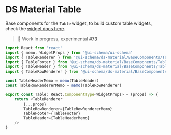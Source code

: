 # DS Material Table

Base components for the `Table` widget, to build custom table widgets, check the [widget docs here](/docs/widgets/Table).

> 🚧 Work in progress, experimental [#73](https://github.com/ui-schema/ui-schema/issues/73)

```typescript jsx
import React from 'react'
import { memo, WidgetProps } from '@ui-schema/ui-schema'
import { TableRenderer } from '@ui-schema/ds-material/BaseComponents/Table/TableRenderer'
import { TableFooter } from '@ui-schema/ds-material/BaseComponents/Table/TableFooter'
import { TableHeader } from '@ui-schema/ds-material/BaseComponents/Table/TableHeader'
import { TableRowRenderer } from '@ui-schema/ds-material/BaseComponents/Table/TableRowRenderer'

const TableHeaderMemo = memo(TableHeader)
const TableRowRendererMemo = memo(TableRowRenderer)

export const Table: React.ComponentType<WidgetProps> = (props) => {
    return <TableRenderer
        {...props}
        TableRowRenderer={TableRowRendererMemo}
        TableFooter={TableFooter}
        TableHeader={TableHeaderMemo}
    />
}
```
